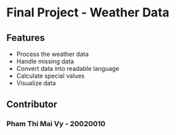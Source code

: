 # Final Project - Weather Data

## Features
- Process the weather data
- Handle missing data
- Convert data into readable language
- Calculate special values
- Visualize data

## Contributor
### Pham Thi Mai Vy - 20020010
